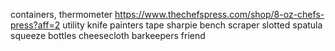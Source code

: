 containers, thermometer
https://www.thechefspress.com/shop/8-oz-chefs-press?aff=2
utility knife 
painters tape
sharpie
bench scraper
slotted spatula
squeeze bottles 
cheesecloth
barkeepers friend
